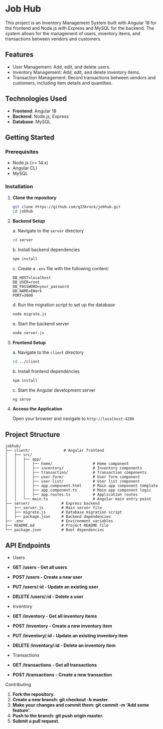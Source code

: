 # Job Hub

This project is an Inventory Management System built with Angular 18 for the frontend and Node.js with Express and MySQL for the backend. The system allows for the management of users, inventory items, and transactions between vendors and customers.

## Features

- User Management: Add, edit, and delete users.
- Inventory Management: Add, edit, and delete inventory items.
- Transaction Management: Record transactions between vendors and customers, including item details and quantities.

## Technologies Used

- **Frontend**: Angular 18
- **Backend**: Node.js, Express
- **Database**: MySQL

## Getting Started

### Prerequisites

- Node.js (>= 14.x)
- Angular CLI
- MySQL

### Installation

1. **Clone the repository**

    ```sh
    git clone https://github.com/g33krock/jobhub.git
    cd jobhub
    ```

2. **Backend Setup**

    a. Navigate to the `server` directory

    ```sh
    cd server
    ```

    b. Install backend dependencies

    ```sh
    npm install
    ```

    c. Create a `.env` file with the following content:

    ```env
    DB_HOST=localhost
    DB_USER=root
    DB_PASSWORD=your_password
    DB_NAME=EWork
    PORT=3000
    ```

    d. Run the migration script to set up the database

    ```sh
    node migrate.js
    ```

    e. Start the backend server

    ```sh
    node server.js
    ```

3. **Frontend Setup**

    a. Navigate to the `client` directory

    ```sh
    cd ../client
    ```

    b. Install frontend dependencies

    ```sh
    npm install
    ```

    c. Start the Angular development server

    ```sh
    ng serve
    ```

4. **Access the Application**

    Open your browser and navigate to `http://localhost:4200`

## Project Structure

```plaintext
jobhub/
├── client/               # Angular frontend
│   ├── src/
│   │   ├── app/
│   │   │   ├── home/                  # Home component
│   │   │   ├── inventory/             # Inventory components
│   │   │   ├── transaction/           # Transaction components
│   │   │   ├── user-form/             # User form component
│   │   │   ├── user-list/             # User list component
│   │   │   ├── app.component.html     # Main app component template
│   │   │   ├── app.component.ts       # Main app component logic
│   │   │   ├── app.routes.ts          # Application routes
│   │   └── main.ts                    # Angular main entry point
├── server/              # Express backend
│   ├── server.js        # Main server file
│   ├── migrate.js       # Database migration script
│   ├── package.json     # Backend dependencies
├── .env                 # Environment variables
├── README.md            # Project README file
└── package.json         # Root dependencies
```

## API Endpoints
- Users

- **GET /users - Get all users**
- **POST /users - Create a new user**
- **PUT /users/:id - Update an existing user**
- **DELETE /users/:id - Delete a user**

- Inventory

- **GET /inventory - Get all inventory items**
- **POST /inventory - Create a new inventory item**
- **PUT /inventory/:id - Update an existing inventory item**
- **DELETE /inventory/:id - Delete an inventory item**

- Transactions

- **GET /transactions - Get all transactions**
- **POST /transactions - Create a new transaction**

Contributing
1. **Fork the repository.**
2. **Create a new branch: git checkout -b master.**
3. **Make your changes and commit them: git commit -m 'Add some feature'.**
4. **Push to the branch: git push origin master.**
5. **Submit a pull request.**